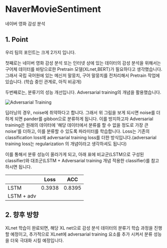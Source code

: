 # NaverMovieSentiment

네이버 영화 감성 분석

## 1. Point  

우리 팀의 포인트는 크게 2가지 입니다. 

첫째로는 네이버 영화 감성 분석 또는 인터넷 상에 있는 데이터의 감성 분석을 위해서는 구어체 데이터를 바탕으로한 Pretrain 모델(XLnet,BERT)가 필요하다고 생각했습니다.
그래서 국립 국어원에 있는 메신저 말뭉치, 구어 말뭉치를 전처리해서 Pretrain 작업에 있습니다. (학습 중인 관계로, 아직 비공개)

두번째로는, 분류기의 성능 개선입니다. Adversarial training의 개념을 활용했습니다.

![Adversarial Training](https://miro.medium.com/max/1000/1*WSqDW1hE8b9MU2GfQjqlxA.jpeg)

딥러닝의 경우, noise에 취약하다고 합니다. 그래서 위 그림을 보게 되시면 noise를 더하게 되면 pander를 gibbon으로 분류하게 됩니다.
이를 방지하고자 Adversarial training은 원래의 데이터에 '해당 데이터에서 분류를 할 수 없을 정도로 가장 큰 noise'를 더하고, 이를 분류할 수 있도록 파라미터를 학습합니다.
Loss는 기존의 classification loss에 adversarial training loss를 더한 방식입니다.(adversarial training loss는 regularization 의 개념이라고 생각하셔도 됩니다)

이를 통해서 분류 성능이 올라가게 되고, 아래 표에 비교군(LSTM으로 구성된 classifier)와 대조군(LSTM + Adversarial training 개념 적용한 classifier)를 참고하시면 됩니다.

|  | Loss | ACC |   
| ---          | ---          | ---                    
| LSTM | 0.3938 | 0.8395 |  
| LSTM + adv |  |  |  

## 2. 향후 방향
XLnet 학습이 완료되면, 해당 XL net으로 감성 분석 데이터의 분류기 학습 과정을 진행할 예정이고, 추가적으로 XLnet에 adversarial training 요소를 추가 시켜서 분류 성능을 더욱 극대화 시킬 예정입니다.
